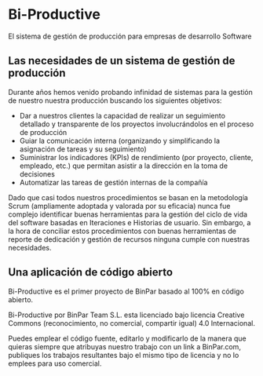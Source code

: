 # Bi-Productive
El sistema de gestión de producción para empresas de desarrollo Software

## Las necesidades de un sistema de gestión de producción

Durante años hemos venido probando infinidad de sistemas para la gestión de nuestro nuestra producción buscando los siguientes objetivos:

- Dar a nuestros clientes la capacidad de realizar un seguimiento detallado y transparente de los proyectos involucrándolos en el proceso de producción
- Guiar la comunicación interna (organizando y simplificando la asignación de tareas y su seguimiento)
- Suministrar los indicadores (KPIs) de rendimiento (por proyecto, cliente, empleado, etc.) que permitan asistir a la dirección en la toma de decisiones
- Automatizar las tareas de gestión internas de la compañía

Dado que casi todos nuestros procedimientos se basan en la metodología Scrum (ampliamente adoptada y valorada por su eficacia) nunca fue complejo identificar buenas herramientas para la gestión del ciclo de vida del software basadas en Iteraciones e Historias de usuario. Sin embargo, a la hora de conciliar estos procedimientos con buenas herramientas de reporte de dedicación y gestión de recursos ninguna cumple con nuestras necesidades.


## Una aplicación de código abierto

Bi-Productive es el primer proyecto de BinPar basado al 100% en código abierto.

Bi-Productive por BinPar Team S.L. esta licenciado bajo licencia Creative Commons (reconocimiento, no comercial, compartir igual) 4.0 Internacional.

Puedes emplear el código fuente, editarlo y modificarlo de la manera que quieras siempre que atribuyas nuestro trabajo con un link a BinPar.com, publiques los trabajos resultantes bajo el mismo tipo de licencia y no lo emplees para uso comercial.
